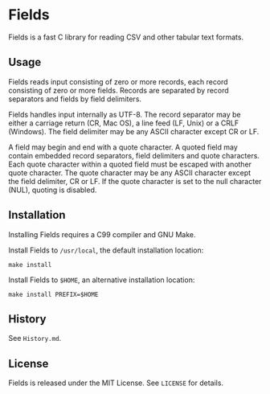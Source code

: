 Fields
======

Fields is a fast C library for reading CSV and other tabular text formats.


Usage
-----

Fields reads input consisting of zero or more records, each record consisting
of zero or more fields. Records are separated by record separators and fields
by field delimiters.

Fields handles input internally as UTF-8. The record separator may be either
a carriage return (CR, Mac OS), a line feed (LF, Unix) or a CRLF (Windows).
The field delimiter may be any ASCII character except CR or LF.

A field may begin and end with a quote character. A quoted field may contain
embedded record separators, field delimiters and quote characters. Each quote
character within a quoted field must be escaped with another quote character.
The quote character may be any ASCII character except the field delimiter, CR
or LF. If the quote character is set to the null character (NUL), quoting is
disabled.


Installation
------------

Installing Fields requires a C99 compiler and GNU Make.

Install Fields to `/usr/local`, the default installation location:

    make install

Install Fields to `$HOME`, an alternative installation location:

    make install PREFIX=$HOME


History
-------

See `History.md`.


License
-------

Fields is released under the MIT License. See `LICENSE` for details.
